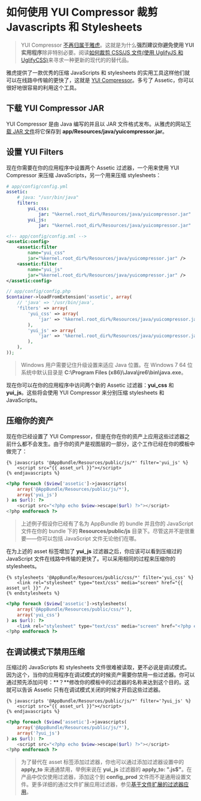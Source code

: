 # 如何使用 YUI Compressor 裁剪 Javascripts 和 Stylesheets

>YUI Compressor [不再归属于雅虎](http://www.yuiblog.com/blog/2013/01/24/yui-compressor-has-a-new-owner/)。这就是为什么**强烈建议你避免使用 YUI 实用程序**除非特别必要。阅读[如何裁剪 CSS/JS 文件(使用 UglifyJS 和 UglifyCSS)](http://symfony.com/doc/current/cookbook/assetic/uglifyjs.html)来寻求一种更新的现代的的替代品。  

雅虎提供了一款优秀的压缩 JavaScripts 和 stylesheets 的实用工具这样他们就可以在线路中传输的更快了，这就是 [YUI Compressor](http://developer.yahoo.com/yui/compressor/)。多亏了 Assetic，你可以很好地很容易的利用这个工具。  

## 下载 YUI Compressor JAR ##

YUI Compressor 是由 Java 编写的并且以 JAR 文件格式发布。从雅虎的网站[下载 JAR 文件](https://github.com/yui/yuicompressor/releases)将它保存到 **app/Resources/java/yuicompressor.jar**。  

## 设置 YUI Filters ##

现在你需要在你的应用程序中设置两个 Assetic 过滤器，一个用来使用 YUI Compressor 来压缩 JavaScripts，另一个用来压缩 stylesheets：  

```YAML
# app/config/config.yml
assetic:
    # java: "/usr/bin/java"
    filters:
        yui_css:
            jar: "%kernel.root_dir%/Resources/java/yuicompressor.jar"
        yui_js:
            jar: "%kernel.root_dir%/Resources/java/yuicompressor.jar"
```  

```XML
<!-- app/config/config.xml -->
<assetic:config>
    <assetic:filter
        name="yui_css"
        jar="%kernel.root_dir%/Resources/java/yuicompressor.jar" />
    <assetic:filter
        name="yui_js"
        jar="%kernel.root_dir%/Resources/java/yuicompressor.jar" />
</assetic:config>
```  

```PHP
// app/config/config.php
$container->loadFromExtension('assetic', array(
    // 'java' => '/usr/bin/java',
    'filters' => array(
        'yui_css' => array(
            'jar' => '%kernel.root_dir%/Resources/java/yuicompressor.jar',
        ),
        'yui_js' => array(
            'jar' => '%kernel.root_dir%/Resources/java/yuicompressor.jar',
        ),
    ),
));
```  

>Windows 用户需要记住升级设置来适应 Java 位置。在 Windows 7 64 位系统中默认目录是 **C:\Program Files (x86)\Java\jre6\bin\java.exe**。  

现在你可以在你的应用程序中访问两个新的 Assetic 过滤器：**yui_css** 和 **yui_js**。这些将会使用 YUI Compressor 来分别压缩 stylesheets 和 JavaScripts。  

## 压缩你的资产 ##

现在你已经设置了 YUI Compressor，但是在你在你的资产上应用这些过滤器之前什么都不会发生。由于你的资产是视图层的一部分，这个工作已经在你的模板中做完了：  

```Twig
{% javascripts '@AppBundle/Resources/public/js/*' filter='yui_js' %}
    <script src="{{ asset_url }}"></script>
{% endjavascripts %}
```  

```PHP
<?php foreach ($view['assetic']->javascripts(
    array('@AppBundle/Resources/public/js/*'),
    array('yui_js')
) as $url): ?>
    <script src="<?php echo $view->escape($url) ?>"></script>
<?php endforeach ?>
```  

>上述例子假设你已经有了名为 AppBundle 的 bundle 并且你的 JavaScript 文件在你的 bundle 下的 **Resources/public/js** 目录下。尽管这并不是很重要——你可以包括 JavaScript 文件无论他们在哪。  

在为上述的 asset 标签增加了 **yui_js** 过滤器之后，你应该可以看到压缩过的 JavaScript 文件在线路中传输的更快了。可以采用相同的过程来压缩你的 stylesheets。  

```Twig
{% stylesheets '@AppBundle/Resources/public/css/*' filter='yui_css' %}
    <link rel="stylesheet" type="text/css" media="screen" href="{{ asset_url }}" />
{% endstylesheets %}
```  

```PHP
<?php foreach ($view['assetic']->stylesheets(
    array('@AppBundle/Resources/public/css/*'),
    array('yui_css')
) as $url): ?>
    <link rel="stylesheet" type="text/css" media="screen" href="<?php echo $view->escape($url) ?>" />
<?php endforeach ?>
```  

## 在调试模式下禁用压缩 ##

压缩过的 JavaScripts 和 stylesheets 文件很难被读取，更不必说是调试模式。因为这个，当你的应用程序在调试模式的时候资产需要你禁用一些过滤器。你可以通过预先添加问号：**？**修改你的模板中的过滤器的名称来达到这个目的。这就可以告诉 Assetic 只有在调试模式关闭的时候才开启这些过滤器。  

```Twig
{% javascripts '@AppBundle/Resources/public/js/*' filter='?yui_js' %}
    <script src="{{ asset_url }}"></script>
{% endjavascripts %}
```  

```PHP
<?php foreach ($view['assetic']->javascripts(
    array('@AppBundle/Resources/public/js/*'),
    array('?yui_js')
) as $url): ?>
    <script src="<?php echo $view->escape($url) ?>"></script>
<?php endforeach ?>
```  

>为了替代在 asset 标签添加过滤器，你也可以通过添加过滤器设置中的 **apply_to** 来通通禁用，举例来说在 **yui_js** 过滤器的 **apply_to: "\.js$"**。在产品中仅仅使用过滤器，添加这个到 **config_prod** 文件而不是通用设置文件。更多详细的通过文件扩展应用过滤器，参见[基于文件扩展的过滤器应用](http://symfony.com/doc/current/cookbook/assetic/apply_to_option.html#cookbook-assetic-apply-to)。  

 

